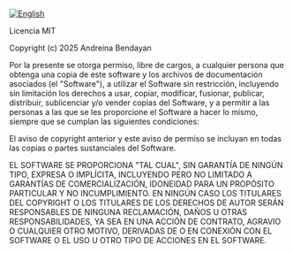 [![English](https://img.shields.io/badge/Read_IN_ENGLISH-blue?style=for-the-badge)](LICENSE.md)

Licencia MIT

Copyright (c) 2025 Andreina Bendayan

Por la presente se otorga permiso, libre de cargos, a cualquier persona que obtenga una copia
de este software y los archivos de documentación asociados (el "Software"), a utilizar
el Software sin restricción, incluyendo sin limitación los derechos a usar, copiar,
modificar, fusionar, publicar, distribuir, sublicenciar y/o vender copias del Software,
y a permitir a las personas a las que se les proporcione el Software a hacer lo mismo,
siempre que se cumplan las siguientes condiciones:

El aviso de copyright anterior y este aviso de permiso se incluyan en todas
las copias o partes sustanciales del Software.

EL SOFTWARE SE PROPORCIONA "TAL CUAL", SIN GARANTÍA DE NINGÚN TIPO, EXPRESA O
IMPLÍCITA, INCLUYENDO PERO NO LIMITADO A GARANTÍAS DE COMERCIALIZACIÓN,
IDONEIDAD PARA UN PROPÓSITO PARTICULAR Y NO INCUMPLIMIENTO. EN NINGÚN CASO LOS
TITULARES DEL COPYRIGHT O LOS TITULARES DE LOS DERECHOS DE AUTOR SERÁN RESPONSABLES
DE NINGUNA RECLAMACIÓN, DAÑOS U OTRAS RESPONSABILIDADES, YA SEA EN UNA ACCIÓN DE
CONTRATO, AGRAVIO O CUALQUIER OTRO MOTIVO, DERIVADAS DE O EN CONEXIÓN CON EL
SOFTWARE O EL USO U OTRO TIPO DE ACCIONES EN EL SOFTWARE.
